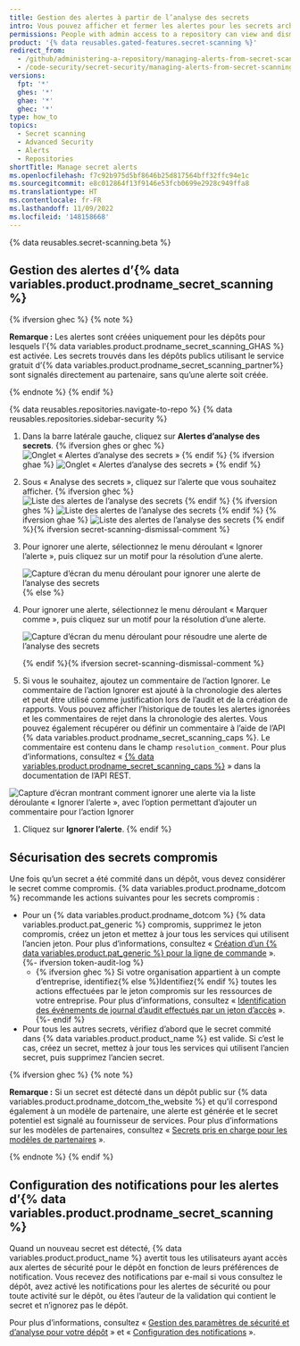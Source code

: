 ```yaml
---
title: Gestion des alertes à partir de l’analyse des secrets
intro: Vous pouvez afficher et fermer les alertes pour les secrets archivés dans votre référentiel.
permissions: People with admin access to a repository can view and dismiss alerts.
product: '{% data reusables.gated-features.secret-scanning %}'
redirect_from:
  - /github/administering-a-repository/managing-alerts-from-secret-scanning
  - /code-security/secret-security/managing-alerts-from-secret-scanning
versions:
  fpt: '*'
  ghes: '*'
  ghae: '*'
  ghec: '*'
type: how_to
topics:
  - Secret scanning
  - Advanced Security
  - Alerts
  - Repositories
shortTitle: Manage secret alerts
ms.openlocfilehash: f7c92b975d5bf8646b25d817564bff32ffc94e1c
ms.sourcegitcommit: e8c012864f13f9146e53fcb0699e2928c949ffa8
ms.translationtype: HT
ms.contentlocale: fr-FR
ms.lasthandoff: 11/09/2022
ms.locfileid: '148158668'
---
```

{% data reusables.secret-scanning.beta %}

## Gestion des alertes d’{% data variables.product.prodname_secret_scanning %}

{% ifversion ghec %} {% note %}

**Remarque :** Les alertes sont créées uniquement pour les dépôts pour lesquels l’{% data variables.product.prodname_secret_scanning_GHAS %} est activée. Les secrets trouvés dans les dépôts publics utilisant le service gratuit d’{% data variables.product.prodname_secret_scanning_partner%} sont signalés directement au partenaire, sans qu’une alerte soit créée.

{% endnote %} {% endif %}

{% data reusables.repositories.navigate-to-repo %} {% data reusables.repositories.sidebar-security %}
1. Dans la barre latérale gauche, cliquez sur **Alertes d’analyse des secrets**.
   {% ifversion ghes or ghec %} ![Onglet « Alertes d’analyse des secrets »](/assets/images/help/repository/sidebar-secrets.png) {% endif %} {% ifversion ghae %} ![Onglet « Alertes d’analyse des secrets »](/assets/images/enterprise/github-ae/repository/sidebar-secrets-ghae.png) {% endif %}
1. Sous « Analyse des secrets », cliquez sur l’alerte que vous souhaitez afficher.
   {% ifversion ghec %} ![Liste des alertes de l’analyse des secrets](/assets/images/help/repository/secret-scanning-click-alert.png) {% endif %} {% ifversion ghes %} ![Liste des alertes de l’analyse des secrets](/assets/images/help/repository/secret-scanning-click-alert-ghe.png) {% endif %} {% ifversion ghae %} ![Liste des alertes de l’analyse des secrets](/assets/images/enterprise/github-ae/repository/secret-scanning-click-alert-ghae.png) {% endif %}{% ifversion secret-scanning-dismissal-comment %}
1. Pour ignorer une alerte, sélectionnez le menu déroulant « Ignorer l’alerte », puis cliquez sur un motif pour la résolution d’une alerte.

   ![Capture d’écran du menu déroulant pour ignorer une alerte de l’analyse des secrets](/assets/images/help/repository/secret-scanning-dismiss-alert.png){% else %}
1. Pour ignorer une alerte, sélectionnez le menu déroulant « Marquer comme », puis cliquez sur un motif pour la résolution d’une alerte. 
  
   ![Capture d’écran du menu déroulant pour résoudre une alerte de l’analyse des secrets](/assets/images/enterprise/3.2/repository/secret-scanning-resolve-alert-ghe.png)

   {% endif %}{% ifversion secret-scanning-dismissal-comment %}
1. Si vous le souhaitez, ajoutez un commentaire de l’action Ignorer. Le commentaire de l’action Ignorer est ajouté à la chronologie des alertes et peut être utilisé comme justification lors de l’audit et de la création de rapports. Vous pouvez afficher l’historique de toutes les alertes ignorées et les commentaires de rejet dans la chronologie des alertes. Vous pouvez également récupérer ou définir un commentaire à l’aide de l’API {% data variables.product.prodname_secret_scanning_caps %}. Le commentaire est contenu dans le champ `resolution_comment`. Pour plus d’informations, consultez « [{% data variables.product.prodname_secret_scanning_caps %}](/rest/secret-scanning#update-a-secret-scanning-alert) » dans la documentation de l’API REST.

  ![Capture d’écran montrant comment ignorer une alerte via la liste déroulante « Ignorer l’alerte », avec l’option permettant d’ajouter un commentaire pour l’action Ignorer](/assets/images/help/repository/secret-scanning-dismissal-comment.png)

1. Cliquez sur **Ignorer l’alerte**.
{% endif %}

## Sécurisation des secrets compromis

Une fois qu’un secret a été commité dans un dépôt, vous devez considérer le secret comme compromis. {% data variables.product.prodname_dotcom %} recommande les actions suivantes pour les secrets compromis :

- Pour un {% data variables.product.prodname_dotcom %} {% data variables.product.pat_generic %} compromis, supprimez le jeton compromis, créez un jeton et mettez à jour tous les services qui utilisent l’ancien jeton. Pour plus d’informations, consultez « [Création d’un {% data variables.product.pat_generic %} pour la ligne de commande](/github/authenticating-to-github/creating-a-personal-access-token-for-the-command-line) ».
{%- ifversion token-audit-log %}
  - {% ifversion ghec %} Si votre organisation appartient à un compte d’entreprise, identifiez{% else %}Identifiez{% endif %} toutes les actions effectuées par le jeton compromis sur les ressources de votre entreprise. Pour plus d’informations, consultez « [Identification des événements de journal d’audit effectués par un jeton d’accès](/admin/monitoring-activity-in-your-enterprise/reviewing-audit-logs-for-your-enterprise/identifying-audit-log-events-performed-by-an-access-token) ».
{%- endif %}
- Pour tous les autres secrets, vérifiez d’abord que le secret commité dans {% data variables.product.product_name %} est valide. Si c’est le cas, créez un secret, mettez à jour tous les services qui utilisent l’ancien secret, puis supprimez l’ancien secret.

{% ifversion ghec %} {% note %}

**Remarque :** Si un secret est détecté dans un dépôt public sur {% data variables.product.prodname_dotcom_the_website %} et qu’il correspond également à un modèle de partenaire, une alerte est générée et le secret potentiel est signalé au fournisseur de services. Pour plus d’informations sur les modèles de partenaires, consultez « [Secrets pris en charge pour les modèles de partenaires](/code-security/secret-scanning/secret-scanning-patterns#supported-secrets-for-partner-patterns) ».

{% endnote %} {% endif %}

## Configuration des notifications pour les alertes d’{% data variables.product.prodname_secret_scanning %}

Quand un nouveau secret est détecté, {% data variables.product.product_name %} avertit tous les utilisateurs ayant accès aux alertes de sécurité pour le dépôt en fonction de leurs préférences de notification. Vous recevez des notifications par e-mail si vous consultez le dépôt, avez activé les notifications pour les alertes de sécurité ou pour toute activité sur le dépôt, ou êtes l’auteur de la validation qui contient le secret et n’ignorez pas le dépôt.

Pour plus d’informations, consultez « [Gestion des paramètres de sécurité et d’analyse pour votre dépôt](/github/administering-a-repository/managing-security-and-analysis-settings-for-your-repository#granting-access-to-security-alerts) » et « [Configuration des notifications](/github/managing-subscriptions-and-notifications-on-github/configuring-notifications#configuring-your-watch-settings-for-an-individual-repository) ».
